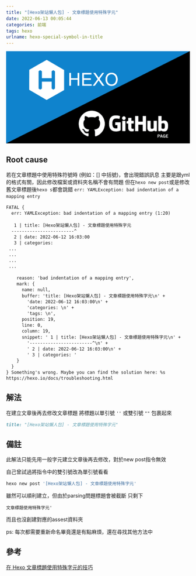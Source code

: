 ```yaml
---
title: "[Hexo架站懶人包] - 文章標題使用特殊字元"
date: 2022-06-13 00:05:44
categories: 前端
tags: hexo
urlname: hexo-special-symbol-in-title
---
```


![hexo_github](../images/hexo_github.png)

## Root cause

若在文章標題中使用特殊符號時 (例如：[] 中括號)，會出現錯誤訊息
主要是跟yml的格式有關，因此修改檔案或資料夾名稱不會有問題
但在`hexo new post`或是修改舊文章標題後`hexo s`都會跳錯
`err: YAMLException: bad indentation of a mapping entry`

<!--more-->

```text
FATAL {
  err: YAMLException: bad indentation of a mapping entry (1:20)

   1 | title: [Hexo架站懶人包] - 文章標題使用特殊字元
  ------------------------^
   2 | date: 2022-06-12 16:03:00
   3 | categories:
 ...
 ...
 ...
 ...
     
    reason: 'bad indentation of a mapping entry',
    mark: {
      name: null,
      buffer: 'title: [Hexo架站懶人包] - 文章標題使用特殊字元\n' +
        'date: 2022-06-12 16:03:00\n' +
        'categories: \n' +
        'tags: \n',
      position: 19,
      line: 0,
      column: 19,
      snippet: ' 1 | title: [Hexo架站懶人包] - 文章標題使用特殊字元\n' +
        '------------------------^\n' +
        ' 2 | date: 2022-06-12 16:03:00\n' +
        ' 3 | categories: '
    }
  }
} Something's wrong. Maybe you can find the solution here: %s https://hexo.io/docs/troubleshooting.html

```

## 解法

在建立文章後再去修改文章標題
將標題以單引號 `''` 或雙引號 `""` 包裹起來

```md
title: "[Hexo架站懶人包] - 文章標題使用特殊字元"
```

## 備註

此解法只能先用一般字元建立文章後再去修改，對於new post指令無效

自己曾試過將指令中的雙引號改為單引號看看

```bash
hexo new post '[Hexo架站懶人包] - 文章標題使用特殊字元'
```

雖然可以順利建立，但由於parsing問題標題會被截斷
只剩下

```text
文章標題使用特殊字元'
```
而且也沒創建對應的assest資料夾

ps: 每次都需要重新命名畢竟還是有點麻煩，還在尋找其他方法中

## 參考

[在 Hexo 文章標題使用特殊字元的技巧](https://carolchyang.github.io/2021/04/10/hexo-title-error/)
